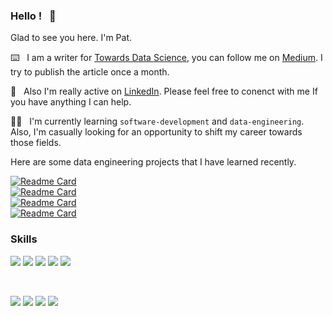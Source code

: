 ### Hello ! &nbsp; :wave:

Glad to see you here. I'm Pat.

 ⌨️ &nbsp; I am a writer for [Towards Data Science](https://towardsdatascience.com/), you can follow me on [Medium](https://padpathairush.medium.com/). I try to publish the article once a month.

🤚 &nbsp; Also I'm really active on [LinkedIn](https://www.linkedin.com/in/pathairush/). Please feel free to conenct with me If you have anything I can help.

🏃🏻 &nbsp; I'm currently learning `software-development` and `data-engineering`. Also, I'm casually looking for an opportunity to shift my career towards those fields.

Here are some data engineering projects that I have learned recently.

[![Readme Card](https://github-readme-stats.vercel.app/api/pin/?username=pathairush&repo=data_engineering_nanodegree)](https://github.com/Pathairush/data_engineering_nanodegree)
<br>
[![Readme Card](https://github-readme-stats.vercel.app/api/pin/?username=pathairush&repo=airflow_hive_spark_sqoop)](https://github.com/Pathairush/airflow_hive_spark_sqoop)
<br>
[![Readme Card](https://github-readme-stats.vercel.app/api/pin/?username=pathairush&repo=rdbms_to_hdfs_data_pipeline)](https://github.com/Pathairush/rdbms_to_hdfs_data_pipeline)
<br>
[![Readme Card](https://github-readme-stats.vercel.app/api/pin/?username=pathairush&repo=data_streaming_nanodegree)](https://github.com/Pathairush/data_streaming_nanodegree)

### Skills

![](https://img.shields.io/badge/code-Python-informational?style=flat-square&logoColor=white&color=blue)
![](https://img.shields.io/badge/code-R-informational?style=flat-square&logoColor=white&color=blue)
![](https://img.shields.io/badge/code-JS-informational?style=flat-square&logoColor=white&color=blue)
![](https://img.shields.io/badge/code-Pyspark-informational?style=flat-square&logoColor=white&color=blue)
![](https://img.shields.io/badge/code-SQL-informational?style=flat-square&logoColor=white&color=blue) 

<br>

![](https://img.shields.io/badge/ide-Vscode-informational?style=flat-square&logoColor=white&color=blue)
![](https://img.shields.io/badge/ide-Jupyter-informational?style=flat-square&logoColor=white&color=orange)
![](https://img.shields.io/badge/infra-AWS-informational?style=flat-square&logoColor=white&color=red)
![](https://img.shields.io/badge/infra-Docker-informational?style=flat-square&logoColor=white&color=red)

